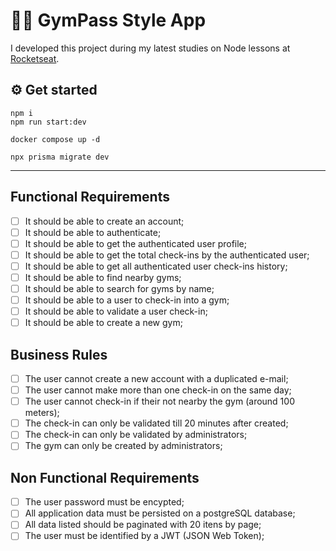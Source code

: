 # 🏋🏼 GymPass Style App
I developed this project during my latest studies on Node lessons at [Rocketseat](https://www.rocketseat.com.br).

## ⚙️ Get started
```shell
npm i
npm run start:dev

docker compose up -d

npx prisma migrate dev
```

---

## Functional Requirements

- [ ] It should be able to create an account;
- [ ] It should be able to authenticate;
- [ ] It should be able to get the authenticated user profile;
- [ ] It should be able to get the total check-ins by the authenticated user;
- [ ] It should be able to get all authenticated user check-ins history;
- [ ] It should be able to find nearby gyms;
- [ ] It should be able to search for gyms by name;
- [ ] It should be able to a user to check-in into a gym;
- [ ] It should be able to validate a user check-in;
- [ ] It should be able to create a new gym;

## Business Rules

- [ ] The user cannot create a new account with a duplicated e-mail;
- [ ] The user cannot make more than one check-in on the same day;
- [ ] The user cannot check-in if their not nearby the gym (around 100 meters);
- [ ] The check-in can only be validated till 20 minutes after created;
- [ ] The check-in can only be validated by administrators;
- [ ] The gym can only be created by administrators;

## Non Functional Requirements

- [ ] The user password must be encypted;
- [ ] All application data must be persisted on a postgreSQL database;
- [ ] All data listed should be paginated with 20 itens by page;
- [ ] The user must be identified by a JWT (JSON Web Token);